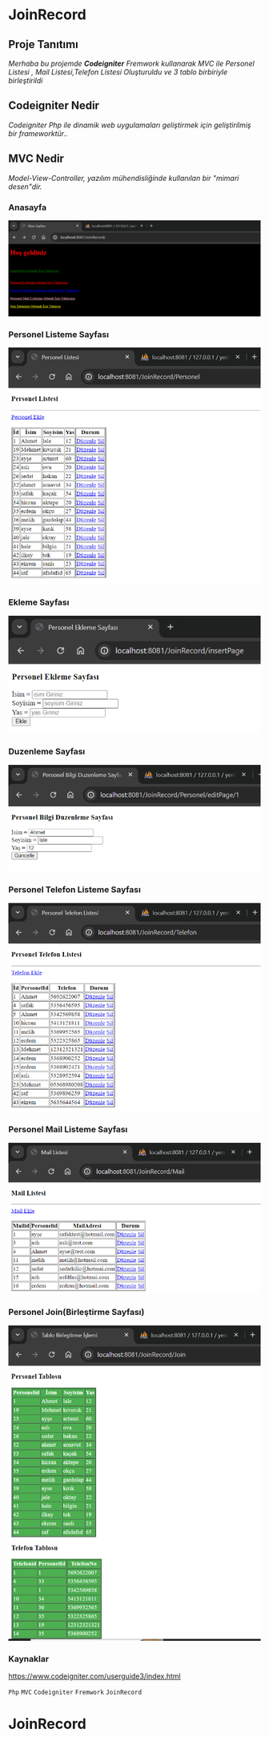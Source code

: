 # JoinRecord

## Proje Tanıtımı 

*Merhaba bu projemde **Codeigniter** Fremwork kullanarak  MVC ile Personel Listesi , Mail Listesi,Telefon Listesi Oluşturuldu ve 3 tablo birbiriyle birleştirildi* 

## Codeigniter Nedir 

*Codeigniter Php ile dinamik web uygulamaları geliştirmek için geliştirilmiş bir frameworktür..*

## MVC Nedir

*Model-View-Controller, yazılım mühendisliğinde kullanılan bir "mimari desen"dir.*


### Anasayfa
![anasayfa](https://github.com/emreilhangithub/JoinRecord/blob/main/images/Anasayfa.png)
### Personel Listeme Sayfası
![liste](https://github.com/emreilhangithub/JoinRecord/blob/main/images/PersonelListele.PNG)
### Ekleme Sayfası
![ekle](https://github.com/emreilhangithub/JoinRecord/blob/main/images/PersonelEkleme.PNG)
### Duzenleme Sayfası
![duzenle](https://github.com/emreilhangithub/JoinRecord/blob/main/images/PersonelDuzenle.PNG)
### Personel Telefon Listeme Sayfası
![telefonliste](https://github.com/emreilhangithub/JoinRecord/blob/main/images/PersonelTelefonListele.PNG)
### Personel Mail Listeme Sayfası
![mailliste](https://github.com/emreilhangithub/JoinRecord/blob/main/images/PersonelMailListele.PNG)
### Personel Join(Birleştirme Sayfası)
![join](https://github.com/emreilhangithub/JoinRecord/blob/main/images/JoinTable.PNG)


### Kaynaklar ###
https://www.codeigniter.com/userguide3/index.html

```Php``` ```MVC``` ```Codeigniter``` ```Fremwork``` ```JoinRecord```
# JoinRecord
